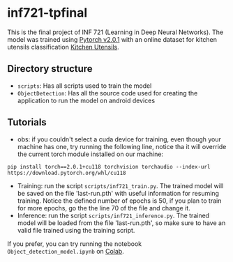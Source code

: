 # inf721-tpfinal
This is the final project of INF 721 (Learning in Deep Neural Networks).
The model was trained using [Pytorch v2.0.1](https://pytorch.org/) with an online dataset for kitchen utensils classification [Kitchen Utensils](https://homepages.inf.ed.ac.uk/rbf/UTENSILS/kitchen_utensils1.xml).

## Directory structure
- `scripts`: Has all scripts used to train the model
- `ObjectDetection`: Has all the source code used for creating the application to run the model on android devices

## Tutorials
* obs: if you couldn't select a cuda device for training, even though your machine has one, try running the following line, notice tha it will override the current torch module installed on our machine:
```console
pip install torch==2.0.1+cu118 torchvision torchaudio --index-url https://download.pytorch.org/whl/cu118
```
- Training: run the script `scripts/inf721_train.py`. The trained model will be saved on the file 'last-run.pth' with useful information for resuming training. Notice the defined number of epochs is 50, if you plan to train for more epochs, go the the line 70 of the file and change it.
- Inference: run the script `scripts/inf721_inference.py`. The trained model will be loaded from the file 'last-run.pth', so make sure to have an valid file trained using the training script.

If you prefer, you can try running the notebook `Object_detection_model.ipynb` on [Colab](https://colab.research.google.com/github/johnpolsh/inf721-tpfinal/blob/main/colab/Object_detection_model.ipynb).
